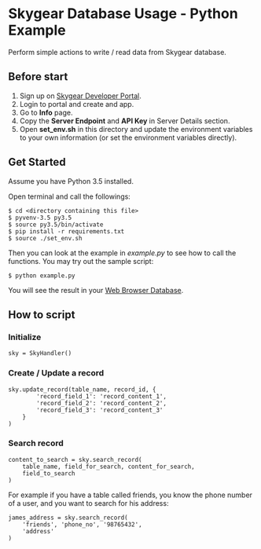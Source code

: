 # Skygear Database Usage - Python Example

Perform simple actions to write / read data from Skygear database.

## Before start
 1. Sign up on [Skygear Developer Portal](https://portal.skygear.io).
 2. Login to portal and create and app.
 3. Go to **Info** page.
 4. Copy the **Server Endpoint** and **API Key** in Server Details section.
 5. Open **set_env.sh** in this directory and update the environment variables to your own information (or set the environment variables directly).

## Get Started

Assume you have Python 3.5 installed.

Open terminal and call the followings:

```
$ cd <directory containing this file>
$ pyvenv-3.5 py3.5
$ source py3.5/bin/activate
$ pip install -r requirements.txt
$ source ./set_env.sh
```

Then you can look at the example in *example.py* to see how to call the functions. You may try out the sample script:

```
$ python example.py
```
You will see the result in your [Web Browser Database](https://portal.skygear.io/browser/index.html).

## How to script

### Initialize

```
sky = SkyHandler()
```

### Create / Update a record

```
sky.update_record(table_name, record_id, {
		'record_field_1': 'record_content_1',
		'record_field_2': 'record_content_2',
		'record_field_3': 'record_content_3'
	}
)
```

### Search record

```
content_to_search = sky.search_record(
	table_name, field_for_search, content_for_search,
	field_to_search
)
```
For example if you have a table called friends, you know the phone number of a user, and you want to search for his address:

```
james_address = sky.search_record(
	'friends', 'phone_no', '98765432',
	'address'
) 
```